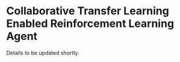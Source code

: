# Collaborative Transfer Learning Enabled Reinforcement Learning Agent

Details to be updated shortly.
